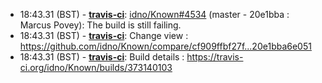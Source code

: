 * <a id="18:43.31">18:43.31 (BST)</a> - __[travis-ci](https://github.com/travis-ci)__: <a href="https://github.com/idno/Known/issues/4534">idno/Known#4534</a> (master - 20e1bba : Marcus Povey): The build is still failing.
* <a id="18:43.31">18:43.31 (BST)</a> - __[travis-ci](https://github.com/travis-ci)__: Change view : https://github.com/idno/Known/compare/cf909ffbf27f...20e1bba6e051
* <a id="18:43.31">18:43.31 (BST)</a> - __[travis-ci](https://github.com/travis-ci)__: Build details : https://travis-ci.org/idno/Known/builds/373140103

